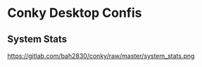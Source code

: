 # Conky Desktop Confis

## System Stats
https://gitlab.com/bah2830/conky/raw/master/system_stats.png